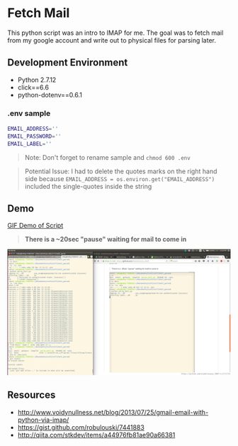 # Fetch Mail
This python script was an intro to IMAP for me. The goal was to fetch mail from my google account and write out to physical files for parsing later.

## Development Environment
* Python 2.7.12
* click==6.6
* python-dotenv==0.6.1

### .env sample
```bash
EMAIL_ADDRESS=''
EMAIL_PASSWORD=''
EMAIL_LABEL=''
```

> Note: Don't forget to rename sample and `chmod 600 .env`

> Potential Issue: I had to delete the quotes marks on the right hand side because `EMAIL_ADDRESS = os.environ.get("EMAIL_ADDRESS")` included the single-quotes inside the string

## Demo

[GIF Demo of Script](https://github.com/elam3/sousou_IMAP/blob/master/fetch_mail.gif)
> **There is a ~20sec "pause" waiting for mail to come in**

![Still image of script](imap_screenshot.png)

## Resources
* http://www.voidynullness.net/blog/2013/07/25/gmail-email-with-python-via-imap/
* https://gist.github.com/robulouski/7441883
* http://qiita.com/stkdev/items/a44976fb81ae90a66381

